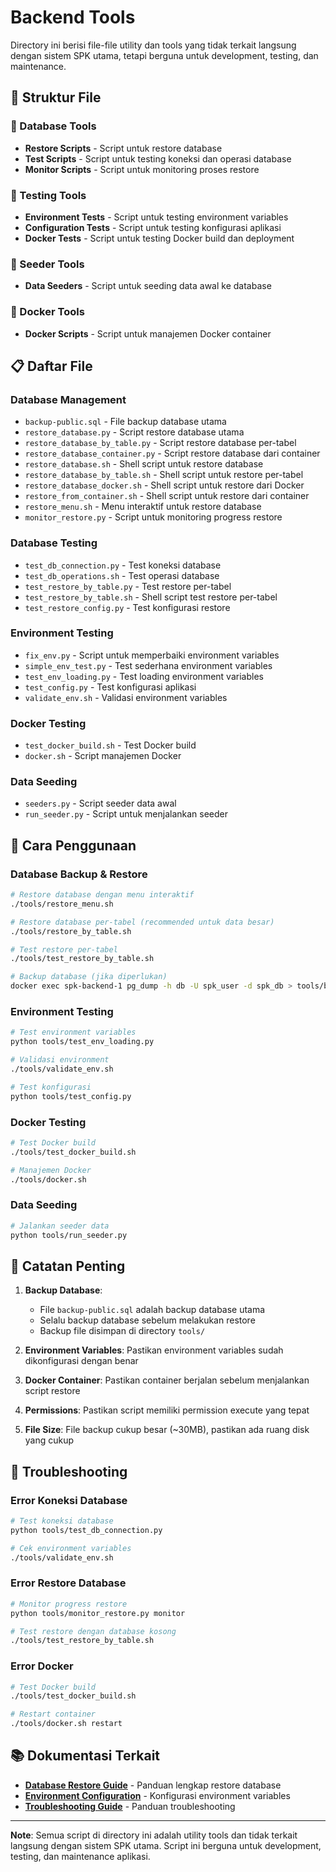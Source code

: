 # Backend Tools

Directory ini berisi file-file utility dan tools yang tidak terkait langsung dengan sistem SPK utama, tetapi berguna untuk development, testing, dan maintenance.

## 📁 Struktur File

### 🔧 Database Tools
- **Restore Scripts** - Script untuk restore database
- **Test Scripts** - Script untuk testing koneksi dan operasi database
- **Monitor Scripts** - Script untuk monitoring proses restore

### 🧪 Testing Tools
- **Environment Tests** - Script untuk testing environment variables
- **Configuration Tests** - Script untuk testing konfigurasi aplikasi
- **Docker Tests** - Script untuk testing Docker build dan deployment

### 🌱 Seeder Tools
- **Data Seeders** - Script untuk seeding data awal ke database

### 🐳 Docker Tools
- **Docker Scripts** - Script untuk manajemen Docker container

## 📋 Daftar File

### Database Management
- `backup-public.sql` - File backup database utama
- `restore_database.py` - Script restore database utama
- `restore_database_by_table.py` - Script restore database per-tabel
- `restore_database_container.py` - Script restore database dari container
- `restore_database.sh` - Shell script untuk restore database
- `restore_database_by_table.sh` - Shell script untuk restore per-tabel
- `restore_database_docker.sh` - Shell script untuk restore dari Docker
- `restore_from_container.sh` - Shell script untuk restore dari container
- `restore_menu.sh` - Menu interaktif untuk restore database
- `monitor_restore.py` - Script untuk monitoring progress restore

### Database Testing
- `test_db_connection.py` - Test koneksi database
- `test_db_operations.sh` - Test operasi database
- `test_restore_by_table.py` - Test restore per-tabel
- `test_restore_by_table.sh` - Shell script test restore per-tabel
- `test_restore_config.py` - Test konfigurasi restore

### Environment Testing
- `fix_env.py` - Script untuk memperbaiki environment variables
- `simple_env_test.py` - Test sederhana environment variables
- `test_env_loading.py` - Test loading environment variables
- `test_config.py` - Test konfigurasi aplikasi
- `validate_env.sh` - Validasi environment variables

### Docker Testing
- `test_docker_build.sh` - Test Docker build
- `docker.sh` - Script manajemen Docker

### Data Seeding
- `seeders.py` - Script seeder data awal
- `run_seeder.py` - Script untuk menjalankan seeder

## 🚀 Cara Penggunaan

### Database Backup & Restore
```bash
# Restore database dengan menu interaktif
./tools/restore_menu.sh

# Restore database per-tabel (recommended untuk data besar)
./tools/restore_by_table.sh

# Test restore per-tabel
./tools/test_restore_by_table.sh

# Backup database (jika diperlukan)
docker exec spk-backend-1 pg_dump -h db -U spk_user -d spk_db > tools/backup-$(date +%Y%m%d).sql
```

### Environment Testing
```bash
# Test environment variables
python tools/test_env_loading.py

# Validasi environment
./tools/validate_env.sh

# Test konfigurasi
python tools/test_config.py
```

### Docker Testing
```bash
# Test Docker build
./tools/test_docker_build.sh

# Manajemen Docker
./tools/docker.sh
```

### Data Seeding
```bash
# Jalankan seeder data
python tools/run_seeder.py
```

## 📝 Catatan Penting

1. **Backup Database**: 
   - File `backup-public.sql` adalah backup database utama
   - Selalu backup database sebelum melakukan restore
   - Backup file disimpan di directory `tools/`

2. **Environment Variables**: Pastikan environment variables sudah dikonfigurasi dengan benar
3. **Docker Container**: Pastikan container berjalan sebelum menjalankan script restore
4. **Permissions**: Pastikan script memiliki permission execute yang tepat
5. **File Size**: File backup cukup besar (~30MB), pastikan ada ruang disk yang cukup

## 🔧 Troubleshooting

### Error Koneksi Database
```bash
# Test koneksi database
python tools/test_db_connection.py

# Cek environment variables
./tools/validate_env.sh
```

### Error Restore Database
```bash
# Monitor progress restore
python tools/monitor_restore.py monitor

# Test restore dengan database kosong
./tools/test_restore_by_table.sh
```

### Error Docker
```bash
# Test Docker build
./tools/test_docker_build.sh

# Restart container
./tools/docker.sh restart
```

## 📚 Dokumentasi Terkait

- **[Database Restore Guide](../../docs/database/README_DATABASE_RESTORE.md)** - Panduan lengkap restore database
- **[Environment Configuration](../../docs/deployment/README_ENVIRONMENT.md)** - Konfigurasi environment variables
- **[Troubleshooting Guide](../../docs/troubleshooting/README.md)** - Panduan troubleshooting

---

**Note**: Semua script di directory ini adalah utility tools dan tidak terkait langsung dengan sistem SPK utama. Script ini berguna untuk development, testing, dan maintenance aplikasi. 